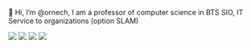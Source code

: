  👋 Hi, I’m @ornech, I am a professor of computer science in BTS SIO, IT Service to organizations (option SLAM)
<!---
ornech/ornech is a ✨ special ✨ repository because its `README.md` (this file) appears on your GitHub profile.
You can click the Preview link to take a look at your changes.

Badges:
https://shields.io/
--->

![](https://img.shields.io/badge/OS-Linux-blue?style=plastic)
![](https://img.shields.io/badge/Server-Apache%20MySql-brightgree?style=plastic)
![](https://img.shields.io/badge/Container-LXC%20LXD%20Proxmox-orange?style=plastic)
![](https://img.shields.io/badge/%3C%3E-PHP%20HTML%20CSS%20-blueviolet?style=plastic)
